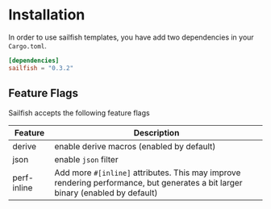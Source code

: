 # Installation

In order to use sailfish templates, you have add two dependencies in your `Cargo.toml`.

``` toml
[dependencies]
sailfish = "0.3.2"
```

## Feature Flags

Sailfish accepts the following feature flags

|Feature|Description|
|--|--|
|derive|enable derive macros (enabled by default)|
|json|enable `json` filter|
|perf-inline|Add more `#[inline]` attributes. This may improve rendering performance, but generates a bit larger binary (enabled by default)|
